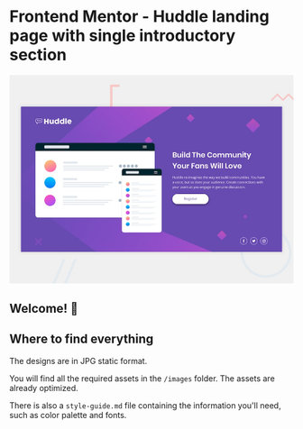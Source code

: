 # Frontend Mentor - Huddle landing page with single introductory section

![Design preview for the Huddle landing page with single introductory section](./design/desktop-preview.jpg)

## Welcome! 👋
## Where to find everything
 

The designs are in JPG static format.   

You will find all the required assets in the `/images` folder. The assets are already optimized.

There is also a `style-guide.md` file containing the information you'll need, such as color palette and fonts.
 

